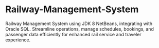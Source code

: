 # Railway-Management-System
Railway Management System using JDK 8 NetBeans, integrating with Oracle SQL. Streamline operations, manage schedules, bookings, and passenger data efficiently for enhanced rail service and traveler experience.

